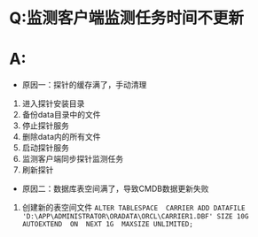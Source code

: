 # Q:监测客户端监测任务时间不更新

# A:
- 原因一：探针的缓存满了，手动清理
1. 进入探针安装目录
2. 备份data目录中的文件
3. 停止探针服务
4. 删除data内的所有文件
5. 启动探针服务
6. 监测客户端同步探针监测任务
7. 刷新探针

- 原因二：数据库表空间满了，导致CMDB数据更新失败
1. 创建新的表空间文件
`
ALTER TABLESPACE  CARRIER ADD DATAFILE 'D:\APP\ADMINISTRATOR\ORADATA\ORCL\CARRIER1.DBF' SIZE 10G AUTOEXTEND  ON  NEXT 1G  MAXSIZE UNLIMITED;
`